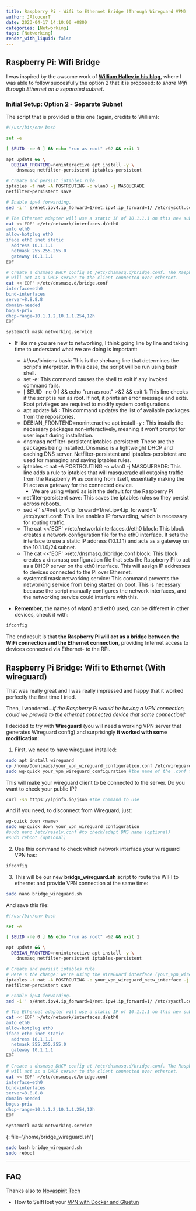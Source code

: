 ```yaml
---
title: Raspberry Pi - Wifi to Ethernet Bridge (Through Wireguard VPN)
author: JAlcocerT
date: 2023-04-17 14:10:00 +0800
categories: [Networking]
tags: [Networking]
render_with_liquid: false
---
```



## Raspberry Pi: Wifi Bridge


I was inspired by the awsome work of **[William Halley in his blog](https://www.willhaley.com/blog/raspberry-pi-wifi-ethernet-bridge/)**, where I was able to follow succesfully the option 2 that it is proposed: *to share Wifi through Ethernet on a separated subnet*.

### Initial Setup: Option 2 - Separate Subnet

The script that is provided is this one (again, credits to William):

```sh
#!/usr/bin/env bash

set -e

[ $EUID -ne 0 ] && echo "run as root" >&2 && exit 1

apt update && \
  DEBIAN_FRONTEND=noninteractive apt install -y \
    dnsmasq netfilter-persistent iptables-persistent

# Create and persist iptables rule.
iptables -t nat -A POSTROUTING -o wlan0 -j MASQUERADE
netfilter-persistent save

# Enable ipv4 forwarding.
sed -i'' s/#net.ipv4.ip_forward=1/net.ipv4.ip_forward=1/ /etc/sysctl.conf

# The Ethernet adapter will use a static IP of 10.1.1.1 on this new subnet.
cat <<'EOF' >/etc/network/interfaces.d/eth0
auto eth0
allow-hotplug eth0
iface eth0 inet static
  address 10.1.1.1
  netmask 255.255.255.0
  gateway 10.1.1.1
EOF

# Create a dnsmasq DHCP config at /etc/dnsmasq.d/bridge.conf. The Raspberry Pi
# will act as a DHCP server to the client connected over ethernet.
cat <<'EOF' >/etc/dnsmasq.d/bridge.conf
interface=eth0
bind-interfaces
server=8.8.8.8
domain-needed
bogus-priv
dhcp-range=10.1.1.2,10.1.1.254,12h
EOF

systemctl mask networking.service
```

* If like me you are new to networking, I think going line by line and taking time to understand what we are doing is important:
  * #!/usr/bin/env bash: This is the shebang line that determines the script's interpreter. In this case, the script will be run using bash shell.
  * set -e: This command causes the shell to exit if any invoked command fails.
  * [ $EUID -ne 0 ] && echo "run as root" >&2 && exit 1: This line checks if the script is run as root. If not, it prints an error message and exits. Root privileges are required to modify system configurations.
  * apt update && \: This command updates the list of available packages from the repositories.
  * DEBIAN_FRONTEND=noninteractive apt install -y \: This installs the necessary packages non-interactively, meaning it won't prompt for user input during installation.
  * dnsmasq netfilter-persistent iptables-persistent: These are the packages being installed. Dnsmasq is a lightweight DHCP and caching DNS server. Netfilter-persistent and iptables-persistent are used for managing and saving iptables rules.
  * iptables -t nat -A POSTROUTING -o wlan0 -j MASQUERADE: This line adds a rule to iptables that will masquerade all outgoing traffic from the Raspberry Pi as coming from itself, essentially making the Pi act as a gateway for the connected device.
    * We are using wlan0 as is it the default for the Raspberry Pi
  * netfilter-persistent save: This saves the iptables rules so they persist across reboots.
  * sed -i'' s/#net.ipv4.ip_forward=1/net.ipv4.ip_forward=1/ /etc/sysctl.conf: This line enables IP forwarding, which is necessary for routing traffic.
  * The cat <<'EOF' >/etc/network/interfaces.d/eth0 block: This block creates a network configuration file for the eth0 interface. It sets the interface to use a static IP address (10.1.1.1) and acts as a gateway on the 10.1.1.0/24 subnet.
  * The cat <<'EOF' >/etc/dnsmasq.d/bridge.conf block: This block creates a dnsmasq configuration file that sets the Raspberry Pi to act as a DHCP server on the eth0 interface. This will assign IP addresses to devices connected to the Pi over Ethernet.
  * systemctl mask networking.service: This command prevents the networking service from being started on boot. This is necessary because the script manually configures the network interfaces, and the networking service could interfere with this.

* **Remember**, the names of wlan0 and eth0 used, can be different in other devices, check it with:

```sh
ifconfig
```

The end result is that **the Raspberry Pi will act as a bridge between the WiFi connection and the Ethernet connection**, providing Internet access to devices connected via Ethernet- to the RPi.


## Raspberry Pi Bridge: Wifi to Ethernet (With wireguard)

That was really great and I was really impressed and happy that it worked perfectly the first time I tried.

Then, I wondered...*if the Raspberry Pi would be having a VPN connection, could we provide to the ethernet connected device that same connection?*

I decided to try with **Wireguard** (you will need a working VPN server that generates Wireguard config) and surprisingly **it worked with some modification**:


1) First, we need to have wireguard installed:


```sh
sudo apt install wireguard
cp /home/Downloads/your_vpn_wireguard_configuration.conf /etc/wireguard #download the wireguard config: account-wireguard configuration
sudo wg-quick your_vpn_wireguard_configuration #the name of the .conf file that you have downloaded
```

This will make your wireguard client to be connected to the server. Do you want to check your public IP?


```sh
curl -sS https://ipinfo.io/json #the command to use

```

And if you need, to disconnect from Wireguard, just:


```sh
wg-quick down <name>
sudo wg-quick down your_vpn_wireguard_configuration
#sudo nano /etc/resolv.conf #to check/adapt DNS name (optional)
#sudo reboot (optional)
```

2) Use this command to check which network interface your wireguard VPN has:

```sh
ifconfig
```

3) This will be our new **bridge_wireguard.sh** script to route the WIFI to ethernet and provide VPN connection at the same time:

```sh
sudo nano bridge_wireguard.sh
```

And save this file:

```sh
#!/usr/bin/env bash

set -e

[ $EUID -ne 0 ] && echo "run as root" >&2 && exit 1

apt update && \
  DEBIAN_FRONTEND=noninteractive apt install -y \
    dnsmasq netfilter-persistent iptables-persistent

# Create and persist iptables rule.
# Here's the change: we're using the WireGuard interface (your_vpn_wireguard_netw_interface) instead of the WiFi interface (wlan0).
iptables -t nat -A POSTROUTING -o your_vpn_wireguard_netw_interface -j MASQUERADE
netfilter-persistent save

# Enable ipv4 forwarding.
sed -i'' s/#net.ipv4.ip_forward=1/net.ipv4.ip_forward=1/ /etc/sysctl.conf

# The Ethernet adapter will use a static IP of 10.1.1.1 on this new subnet.
cat <<'EOF' >/etc/network/interfaces.d/eth0
auto eth0
allow-hotplug eth0
iface eth0 inet static
  address 10.1.1.1
  netmask 255.255.255.0
  gateway 10.1.1.1
EOF

# Create a dnsmasq DHCP config at /etc/dnsmasq.d/bridge.conf. The Raspberry Pi
# will act as a DHCP server to the client connected over ethernet.
cat <<'EOF' >/etc/dnsmasq.d/bridge.conf
interface=eth0
bind-interfaces
server=8.8.8.8
domain-needed
bogus-priv
dhcp-range=10.1.1.2,10.1.1.254,12h
EOF

systemctl mask networking.service
```
{: file='/home/bridge_wireguard.sh'}


```sh
sudo bash bridge_wireguard.sh
sudo reboot
```

---

## FAQ


Thanks also to [Novaspirit Tech](https://www.youtube.com/watch?v=qhe6KUw3D78)

* How to SelfHost your [VPN with Docker and Gluetun](https://fossengineer.com/gluetun-vpn-docker/)